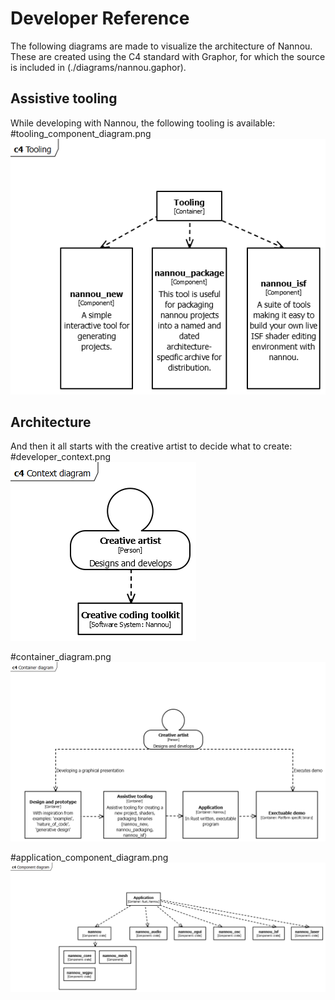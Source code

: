 # Developer Reference

The following diagrams are made to visualize the architecture of Nannou. These are created using the C4 standard with Graphor, for which the source is included in (./diagrams/nannou.gaphor).

## Assistive tooling
While developing with Nannou, the following tooling is available:
#tooling_component_diagram.png
![tooling_component_diagram](./diagrams/tooling_component_diagram.png)

## Architecture
And then it all starts with the creative artist to decide what to create:
#developer_context.png  
![developer_context](./diagrams/developer_context.png)      

#container_diagram.png  
![container_diagram](./diagrams/container_diagram.png)      

#application_component_diagram.png  
![application_component_diagram](./diagrams/application_component_diagram.png)    
